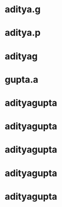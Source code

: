 # aditya.g
# aditya.p
# adityag
# gupta.a
# adityagupta
# adityagupta
# adityagupta
# adityagupta
# adityagupta
